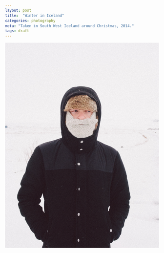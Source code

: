 ```yaml
---
layout: post
title:  "Winter in Iceland"
categories: photography
meta: "Taken in South West Iceland around Christmas, 2014."
tags: draft
---
```


![Iceland](/assets/images/winter-in-iceland.jpg)